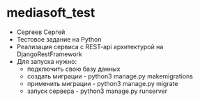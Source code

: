 # mediasoft_test
* Сергеев Сергей
* Тестовое задание на Python
* Реализация сервиса с REST-api архитектурой на DjangoRestFramework
* Для запуска нужно: 
    * подключить свою базу данных
    * создать миграции - python3 manage.py makemigrations
    * применить миграции - python3 manage.py migrate
    * запуск сервера - python3 manage.py runserver
